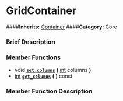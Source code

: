 #  GridContainer  
####**Inherits:** [Container](class_container)
####**Category:** Core

###  Brief Description  


###  Member Functions 
  * void  **[`set_columns`](#set_columns)**  **(** [int](class_int) columns  **)**
  * [int](class_int)  **[`get_columns`](#get_columns)**  **(** **)** const

###  Member Function Description  
